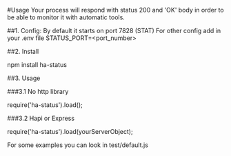 #Usage
Your process will respond with status 200 and 'OK' body in order to be able to monitor it with automatic tools.

##1. Config:
By default it starts on port 7828 (STAT)
For other config add in your .env file STATUS_PORT=<port_number>


##2. Install

npm install ha-status

##3. Usage

###3.1 No http library

require('ha-status').load();

###3.2 Hapi or Express

require('ha-status').load(yourServerObject);

For some examples you can look in test/default.js